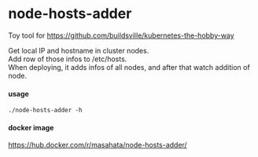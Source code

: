 node-hosts-adder
=====

Toy tool for https://github.com/buildsville/kubernetes-the-hobby-way  

Get local IP and hostname in cluster nodes.  
Add row of those infos to /etc/hosts.  
When deploying, it adds infos of all nodes, and after that watch addition of node.  


#### usage

```
./node-hosts-adder -h
```

#### docker image  
https://hub.docker.com/r/masahata/node-hosts-adder/
